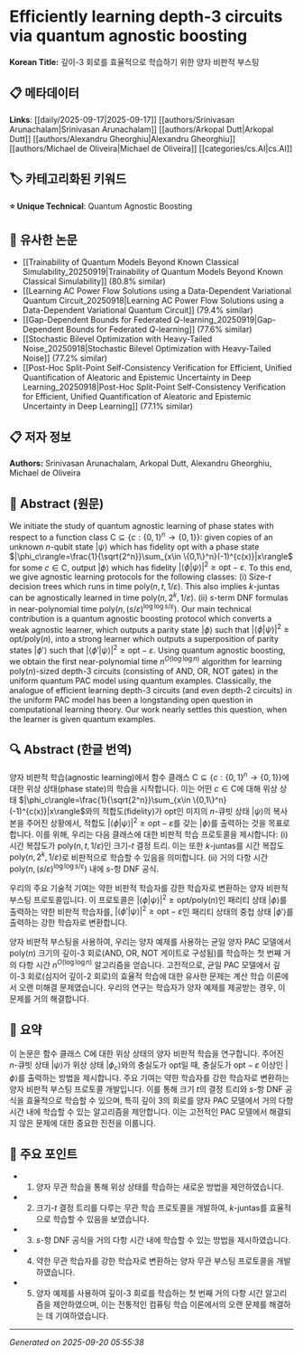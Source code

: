 # Efficiently learning depth-3 circuits via quantum agnostic boosting

**Korean Title:** 깊이-3 회로를 효율적으로 학습하기 위한 양자 비판적 부스팅

## 📋 메타데이터

**Links**: [[daily/2025-09-17|2025-09-17]] [[authors/Srinivasan Arunachalam|Srinivasan Arunachalam]] [[authors/Arkopal Dutt|Arkopal Dutt]] [[authors/Alexandru Gheorghiu|Alexandru Gheorghiu]] [[authors/Michael de Oliveira|Michael de Oliveira]] [[categories/cs.AI|cs.AI]]

## 🏷️ 카테고리화된 키워드
**⭐ Unique Technical**: Quantum Agnostic Boosting

## 🔗 유사한 논문
- [[Trainability of Quantum Models Beyond Known Classical Simulability_20250919|Trainability of Quantum Models Beyond Known Classical Simulability]] (80.8% similar)
- [[Learning AC Power Flow Solutions using a Data-Dependent Variational Quantum Circuit_20250918|Learning AC Power Flow Solutions using a Data-Dependent Variational Quantum Circuit]] (79.4% similar)
- [[Gap-Dependent Bounds for Federated $Q$-learning_20250919|Gap-Dependent Bounds for Federated $Q$-learning]] (77.6% similar)
- [[Stochastic Bilevel Optimization with Heavy-Tailed Noise_20250918|Stochastic Bilevel Optimization with Heavy-Tailed Noise]] (77.2% similar)
- [[Post-Hoc Split-Point Self-Consistency Verification for Efficient, Unified Quantification of Aleatoric and Epistemic Uncertainty in Deep Learning_20250918|Post-Hoc Split-Point Self-Consistency Verification for Efficient, Unified Quantification of Aleatoric and Epistemic Uncertainty in Deep Learning]] (77.1% similar)

## 📋 저자 정보

**Authors:** Srinivasan Arunachalam, Arkopal Dutt, Alexandru Gheorghiu, Michael de Oliveira

## 📄 Abstract (원문)

We initiate the study of quantum agnostic learning of phase states with
respect to a function class $\mathsf{C}\subseteq \{c:\{0,1\}^n\rightarrow
\{0,1\}\}$: given copies of an unknown $n$-qubit state $|\psi\rangle$ which has
fidelity $\textsf{opt}$ with a phase state
$|\phi_c\rangle=\frac{1}{\sqrt{2^n}}\sum_{x\in \{0,1\}^n}(-1)^{c(x)}|x\rangle$
for some $c\in \mathsf{C}$, output $|\phi\rangle$ which has fidelity $|\langle
\phi | \psi \rangle|^2 \geq \textsf{opt}-\varepsilon$. To this end, we give
agnostic learning protocols for the following classes: (i) Size-$t$ decision
trees which runs in time $\textsf{poly}(n,t,1/\varepsilon)$. This also implies
$k$-juntas can be agnostically learned in time
$\textsf{poly}(n,2^k,1/\varepsilon)$. (ii) $s$-term DNF formulas in
near-polynomial time $\textsf{poly}(n,(s/\varepsilon)^{\log \log
s/\varepsilon})$.
  Our main technical contribution is a quantum agnostic boosting protocol which
converts a weak agnostic learner, which outputs a parity state $|\phi\rangle$
such that $|\langle \phi|\psi\rangle|^2\geq \textsf{opt}/\textsf{poly}(n)$,
into a strong learner which outputs a superposition of parity states
$|\phi'\rangle$ such that $|\langle \phi'|\psi\rangle|^2\geq \textsf{opt} -
\varepsilon$.
  Using quantum agnostic boosting, we obtain the first near-polynomial time
$n^{O(\log \log n)}$ algorithm for learning $\textsf{poly}(n)$-sized depth-$3$
circuits (consisting of $\textsf{AND}$, $\textsf{OR}$, $\textsf{NOT}$ gates) in
the uniform quantum $\textsf{PAC}$ model using quantum examples. Classically,
the analogue of efficient learning depth-$3$ circuits (and even depth-$2$
circuits) in the uniform $\textsf{PAC}$ model has been a longstanding open
question in computational learning theory. Our work nearly settles this
question, when the learner is given quantum examples.

## 🔍 Abstract (한글 번역)

양자 비판적 학습(agnostic learning)에서 함수 클래스 $\mathsf{C}\subseteq \{c:\{0,1\}^n\rightarrow \{0,1\}\}$에 대한 위상 상태(phase state)의 학습을 시작합니다. 이는 어떤 $c\in \mathsf{C}$에 대해 위상 상태 $|\phi_c\rangle=\frac{1}{\sqrt{2^n}}\sum_{x\in \{0,1\}^n}(-1)^{c(x)}|x\rangle$와의 적합도(fidelity)가 $\textsf{opt}$인 미지의 $n$-큐빗 상태 $|\psi\rangle$의 복사본을 주어진 상황에서, 적합도 $|\langle \phi | \psi \rangle|^2 \geq \textsf{opt}-\varepsilon$를 갖는 $|\phi\rangle$를 출력하는 것을 목표로 합니다. 이를 위해, 우리는 다음 클래스에 대한 비판적 학습 프로토콜을 제시합니다: (i) 시간 복잡도가 $\textsf{poly}(n,t,1/\varepsilon)$인 크기-$t$ 결정 트리. 이는 또한 $k$-juntas를 시간 복잡도 $\textsf{poly}(n,2^k,1/\varepsilon)$로 비판적으로 학습할 수 있음을 의미합니다. (ii) 거의 다항 시간 $\textsf{poly}(n,(s/\varepsilon)^{\log \log s/\varepsilon})$ 내에 $s$-항 DNF 공식.

우리의 주요 기술적 기여는 약한 비판적 학습자를 강한 학습자로 변환하는 양자 비판적 부스팅 프로토콜입니다. 이 프로토콜은 $|\langle \phi|\psi\rangle|^2\geq \textsf{opt}/\textsf{poly}(n)$인 패리티 상태 $|\phi\rangle$를 출력하는 약한 비판적 학습자를, $|\langle \phi'|\psi\rangle|^2\geq \textsf{opt} - \varepsilon$인 패리티 상태의 중첩 상태 $|\phi'\rangle$를 출력하는 강한 학습자로 변환합니다.

양자 비판적 부스팅을 사용하여, 우리는 양자 예제를 사용하는 균일 양자 $\textsf{PAC}$ 모델에서 $\textsf{poly}(n)$ 크기의 깊이-$3$ 회로($\textsf{AND}$, $\textsf{OR}$, $\textsf{NOT}$ 게이트로 구성됨)를 학습하는 첫 번째 거의 다항 시간 $n^{O(\log \log n)}$ 알고리즘을 얻습니다. 고전적으로, 균일 $\textsf{PAC}$ 모델에서 깊이-$3$ 회로(심지어 깊이-$2$ 회로)의 효율적 학습에 대한 유사한 문제는 계산 학습 이론에서 오랜 미해결 문제였습니다. 우리의 연구는 학습자가 양자 예제를 제공받는 경우, 이 문제를 거의 해결합니다.

## 📝 요약

이 논문은 함수 클래스 $\mathsf{C}$에 대한 위상 상태의 양자 비판적 학습을 연구합니다. 주어진 $n$-큐빗 상태 $|\psi\rangle$가 위상 상태 $|\phi_c\rangle$와의 충실도가 $\textsf{opt}$일 때, 충실도가 $\textsf{opt}-\varepsilon$ 이상인 $|\phi\rangle$를 출력하는 방법을 제시합니다. 주요 기여는 약한 학습자를 강한 학습자로 변환하는 양자 비판적 부스팅 프로토콜 개발입니다. 이를 통해 크기 $t$의 결정 트리와 $s$-항 DNF 공식을 효율적으로 학습할 수 있으며, 특히 깊이 3의 회로를 양자 PAC 모델에서 거의 다항 시간 내에 학습할 수 있는 알고리즘을 제안합니다. 이는 고전적인 PAC 모델에서 해결되지 않은 문제에 대한 중요한 진전을 이룹니다.

## 🎯 주요 포인트

- 1. 양자 무관 학습을 통해 위상 상태를 학습하는 새로운 방법을 제안하였습니다.

- 2. 크기-$t$ 결정 트리를 다루는 무관 학습 프로토콜을 개발하여, $k$-juntas를 효율적으로 학습할 수 있음을 보였습니다.

- 3. $s$-항 DNF 공식을 거의 다항 시간 내에 학습할 수 있는 방법을 제시하였습니다.

- 4. 약한 무관 학습자를 강한 학습자로 변환하는 양자 무관 부스팅 프로토콜을 개발하였습니다.

- 5. 양자 예제를 사용하여 깊이-3 회로를 학습하는 첫 번째 거의 다항 시간 알고리즘을 제안하였으며, 이는 전통적인 컴퓨팅 학습 이론에서의 오랜 문제를 해결하는 데 기여하였습니다.

---

*Generated on 2025-09-20 05:55:38*